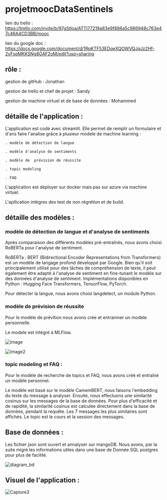# projetmoocDataSentinels

lien du trello : https://trello.com/invite/b/97gStloa/ATTI77219a83e9f886a5c986948c763e47c46A4CD3BB/mooc

lien du google doc : https://docs.google.com/document/d/1RpKTF53EDqeXQOWVQJqJz2Hf-2vFspMKKSNg8GAF2oM/edit?usp=sharing


## rôle :
gestion de gitHub : Jonathan

gestion de trello et chef de projet : Sandy

gestion de machine virtuel et de base de données : Mohammed


## détaille de l'application :

L'application est codé avec streamlit. Elle permet de remplir un formulaire et d'ans faire l'analise grâce à plusieur modele de machine learning :

    . modèle de détection de langue
  
    . modèle d'analyse de sentiments
  
    . modèle de  prévision de réussite
  
    . topic modeling
    
    . FAQ
  

L'application est déployer sur docker mais pas sur azure via machine virtuel.
  
L'apllication intègres des test de non régrétion et de build.


## détaille des modèles :

### modèle de détection de langue et d'analyse de sentiments

Après comparaison des différents modèles pré-entraînés, nous avons choisi RoBERTa pour l'analyse de sentiment.

RoBERTa : BERT (Bidirectional Encoder Representations from Transformers) est un modèle de langage profond développé par Google. Bien qu'il soit principalement utilisé pour des tâches de compréhension de texte, il peut également être adapté à l'analyse de sentiment en fine-tunant le modèle sur des données d'analyse de sentiment. Implémentations disponibles en Python : Hugging Face Transformers, TensorFlow, PyTorch.

Pour détecter la langue, nous avons choisi langdetect, un module Python.

### modèle de  prévision de réussite

Pour le modèle de prévition nous avons crée et entrainner un modele personnelle.


Le modele est intégré à MLFlow.

![image](https://github.com/data-IA-2023/projetmoocDataSentinels/assets/43037380/c44dbd32-ca66-4f5b-9c67-c1e73f7c23c8)

![image2](https://github.com/data-IA-2023/projetmoocDataSentinels/assets/43037380/769db225-d02a-41ad-bb5e-0669572b5952)


### topic modeling et FAQ :

Pour le modèle de recherche de topics et FAQ, nous avons créé et entraîné un modèle personnel.

Le modèle est basé sur le modèle CamemBERT, nous faisons l'embedding du texte du message à analyser. Ensuite, nous effectuons une similarité cosinus sur les messages de la base de données. Pour plus d'efficacité et de rapidité, la similarité cosinus est calculée directement dans la base de données, pendant la requête. Les 7 messages les plus similaires sont affichés. Le topic est le cours et la session des messages.



## Base de données :

Les fichier json sont ouvert et annalyser sur mangoDB. Nous avons, par la suite migré les informations utiles dans une base de Donnée SQL postgres pour plus de facilité.

![diagram_bd](https://github.com/data-IA-2023/projetmoocDataSentinels/assets/43037380/0f121aa8-97d1-48b5-aa22-c14624790b90)


## Visuel de l'application :

![Capture3](https://github.com/data-IA-2023/projetmoocDataSentinels/assets/43037380/748f9f98-b00d-48b4-a96e-0f96c431f766)

